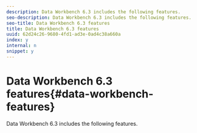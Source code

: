 ```yaml
---
description: Data Workbench 6.3 includes the following features.
seo-description: Data Workbench 6.3 includes the following features.
seo-title: Data Workbench 6.3 features
title: Data Workbench 6.3 features
uuid: 62d24c26-9680-4fd1-ad3e-0ad4c38a660a
index: y
internal: n
snippet: y
---
```


# Data Workbench 6.3 features{#data-workbench-features}

Data Workbench 6.3 includes the following features.

